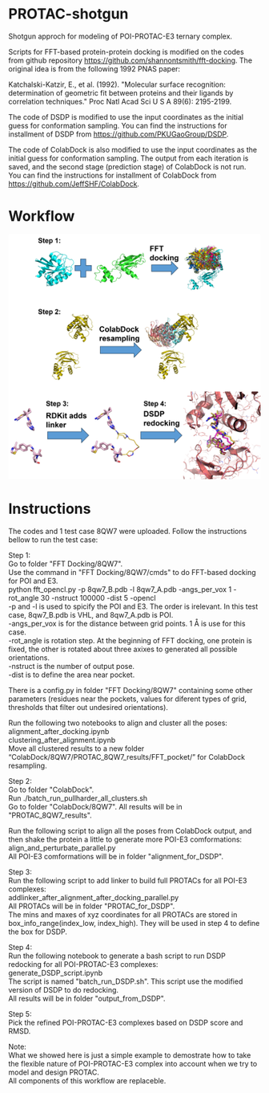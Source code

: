 # PROTAC-shotgun
Shotgun approch for modeling of POI-PROTAC-E3 ternary complex.

Scripts for FFT-based protein-protein docking is modified on the codes from github repository https://github.com/shannontsmith/fft-docking. The original idea is from the following 1992 PNAS paper:

Katchalski-Katzir, E., et al. (1992). "Molecular surface recognition: determination of geometric fit between proteins and their ligands by correlation techniques." Proc Natl Acad Sci U S A 89(6): 2195-2199.

The code of DSDP is modified to use the input coordinates as the initial guess for conformation sampling. You can find the instructions for installment of DSDP from https://github.com/PKUGaoGroup/DSDP.

The code of ColabDock is also modified to use the input coordinates as the initial guess for conformation sampling. The output from each iteration is saved, and the second stage (prediction stage) of ColabDock is not run. You can find the instructions for installment of ColabDock from https://github.com/JeffSHF/ColabDock.

# Workflow
<img src="./images/PROTAC_shotgun_workflow.png" width="600" alt="PROTAC shotgun Workflow">

# Instructions
The codes and 1 test case 8QW7 were uploaded. Follow the instructions bellow to run the test case:

Step 1:  
Go to folder "FFT Docking/8QW7".  
Use the command in "FFT Docking/8QW7/cmds" to do FFT-based docking for POI and E3.  
python fft_opencl.py -p 8qw7_B.pdb -l 8qw7_A.pdb -angs_per_vox 1 -rot_angle 30 -nstruct 100000 -dist 5 -opencl  
-p and -l is used to spicify the POI and E3. The order is irelevant. In this test case, 8qw7_B.pdb is VHL, and 8qw7_A.pdb is POI.  
-angs_per_vox is for the distance between grid points. 1 Å is use for this case.  
-rot_angle is rotation step. At the beginning of FFT docking, one protein is fixed, the other is rotated about three axixes to generated all possible orientations.  
-nstruct is the number of output pose.  
-dist is to define the area near pocket.  

There is a config.py in folder "FFT Docking/8QW7" containing some other parameters (residues near the pockets, values for diferent types of grid, thresholds that filter out undesired orientations).  

Run the following two notebooks to align and cluster all the poses:  
alignment_after_docking.ipynb  
clustering_after_alignment.ipynb  
Move all clustered results to a new folder “ColabDock/8QW7/PROTAC_8QW7_results/FFT_pocket/” for ColabDock resampling.  

Step 2:  
Go to folder "ColabDock".  
Run ./batch_run_pullharder_all_clusters.sh  
Go to folder "ColabDock/8QW7". All results will be in "PROTAC_8QW7_results".  

Run the following script to align all the poses from ColabDock output, and then shake the protein a little to generate more POI-E3 comformations:  
align_and_perturbate_parallel.py  
All POI-E3 comformations will be in folder "alignment_for_DSDP".  

Step 3:  
Run the following script to add linker to build full PROTACs for all POI-E3 complexes:  
addlinker_after_alignment_after_docking_parallel.py  
All PROTACs will be in folder "PROTAC_for_DSDP".  
The mins and maxes of xyz coordinates for all PROTACs are stored in box_info_range(index_low, index_high). They will be used in step 4 to define the box for DSDP.  

Step 4:  
Run the following notebook to generate a bash script to run DSDP redocking for all POI-PROTAC-E3 complexes:  
generate_DSDP_script.ipynb  
The script is named "batch_run_DSDP.sh". This script use the modified version of DSDP to do redocking.  
All results will be in folder "output_from_DSDP".  

Step 5:  
Pick the refined POI-PROTAC-E3 complexes based on DSDP score and RMSD.  

Note:  
What we showed here is just a simple example to demostrate how to take the flexible nature of POI-PROTAC-E3 complex into account when we try to model and design PROTAC.  
All components of this workflow are replaceble.  

